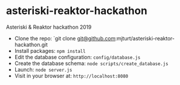 # asteriski-reaktor-hackathon
Asteriski &amp; Reaktor hackathon 2019

- Clone the repo: `git clone git@github.com:mjturt/asteriski-reaktor-hackathon.git
- Install packages: `npm install`
- Edit the database configuration: `config/database.js`
- Create the database schema: `node scripts/create_database.js`
- Launch: `node server.js`
- Visit in your browser at: `http://localhost:8080`
